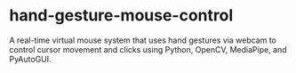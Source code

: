 # hand-gesture-mouse-control
A real-time virtual mouse system that uses hand gestures via webcam to control cursor movement and clicks using Python, OpenCV, MediaPipe, and PyAutoGUI.
